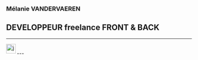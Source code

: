 ### Mélanie VANDERVAEREN
## DEVELOPPEUR freelance FRONT & BACK

---
<img align="left" alt="js" width="26px" src="" />
<br>
---



